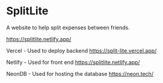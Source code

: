 # SplitLite

A website to help split expenses between friends.

https://splitlite.netlify.app/

Vercel - Used to deploy backend
https://split-lite.vercel.app/

Netlify - Used for front end
https://splitlite.netlify.app/

NeonDB - Used for hosting the database
https://neon.tech/